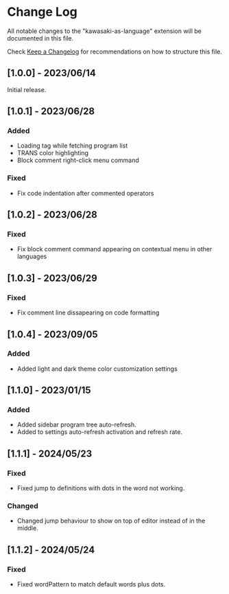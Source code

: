 # Change Log

All notable changes to the "kawasaki-as-language" extension will be documented in this file.

Check [Keep a Changelog](http://keepachangelog.com/) for recommendations on how to structure this file.

## [1.0.0] - 2023/06/14

Initial release.

## [1.0.1] - 2023/06/28

### Added

- Loading tag while fetching program list
- TRANS color highlighting
- Block comment right-click menu command

### Fixed

- Fix code indentation after commented operators

## [1.0.2] - 2023/06/28

### Fixed

- Fix block comment command appearing on contextual menu in other languages

## [1.0.3] - 2023/06/29

### Fixed

- Fix comment line dissapearing on code formatting

## [1.0.4] - 2023/09/05

### Added

- Added light and dark theme color customization settings

## [1.1.0] - 2023/01/15

### Added

- Added sidebar program tree auto-refresh.
- Added to settings auto-refresh activation and refresh rate.

## [1.1.1] - 2024/05/23

### Fixed

- Fixed jump to definitions with dots in the word not working.

### Changed

- Changed jump behaviour to show on top of editor instead of in the middle.

## [1.1.2] - 2024/05/24

### Fixed

- Fixed wordPattern to match default words plus dots.
